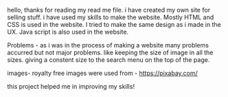 hello, thanks for reading  my read me file. i have created my own site for selling stuff. i have used my skills to make the website. Mostly HTML and CSS is used in the website. I tried to make the same design as i made in the UX. Java script is also used in the website.

Problems - as i was in the process of making a website many problems accurred but not  major problems. like keeping the size of image in all the sizes.
giving a constent size to the search menu on the top of the page.

images- royalty free images were used from  - https://pixabay.com/

this project helped me in improving my skills!